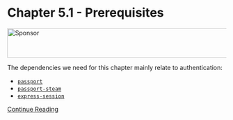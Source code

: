 # Chapter 5.1 - Prerequisites

<a target='_blank' rel='nofollow' href='https://app.codesponsor.io/link/WWKSZ8BufMHxCu7dPGG4np4x/andrewda/node-steam-guide'>
  <img alt='Sponsor' width='888' height='68' src='https://app.codesponsor.io/embed/WWKSZ8BufMHxCu7dPGG4np4x/andrewda/node-steam-guide.svg' />
</a>

The dependencies we need for this chapter mainly relate to authentication:

- [`passport`](https://www.npmjs.com/package/passport)
- [`passport-steam`](https://www.npmjs.com/package/passport-steam)
- [`express-session`](https://www.npmjs.com/package/express-session)

[Continue Reading](../Chapter%205.2%20-%20Authentication)
